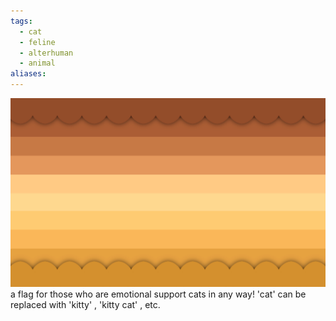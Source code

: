 ```yaml
---
tags:
  - cat
  - feline
  - alterhuman
  - animal
aliases: 
---
```

![emotional support cat.png](../images/emotional%20support%20cat.png)  
a flag for those who are emotional support cats in any way! 'cat' can be replaced with 'kitty' , 'kitty cat' , etc. 